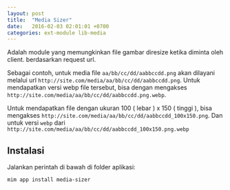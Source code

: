 ```yaml
---
layout: post
title:  "Media Sizer"
date:   2016-02-03 02:01:01 +0700
categories: ext-module lib-media
---
```



Adalah module yang memungkinkan file gambar diresize ketika diminta oleh client.
berdasarkan request url.

Sebagai contoh, untuk media file `aa/bb/cc/dd/aabbccdd.png` akan dilayani melalui
url `http://site.com/media/aa/bb/cc/dd/aabbccdd.png`. Untuk mendapatkan versi webp
file tersebut, bisa dengan mengakses `http://site.com/media/aa/bb/cc/dd/aabbccdd.png.webp`.

Untuk mendapatkan file dengan ukuran 100 ( lebar ) x 150 ( tinggi ), bisa mengakses
`http://site.com/media/aa/bb/cc/dd/aabbccdd_100x150.png`. Dan untuk versi `webp` dari
`http://site.com/media/aa/bb/cc/dd/aabbccdd_100x150.png.webp`

## Instalasi

Jalankan perintah di bawah di folder aplikasi:

```
mim app install media-sizer
```